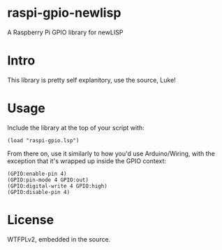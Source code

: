 raspi-gpio-newlisp
===========

A Raspberry Pi GPIO library for newLISP

Intro
=====
This library is pretty self explanitory, use the source, Luke!

Usage
=====
Include the library at the top of your script with:

    (load "raspi-gpio.lsp")

From there on, use it similarly to how you'd use Arduino/Wiring,
with the exception that it's wrapped up inside the GPIO context:

    (GPIO:enable-pin 4)
    (GPIO:pin-mode 4 GPIO:out)
    (GPIO:digital-write 4 GPIO:high)
    (GPIO:disable-pin 4)

License
=======
WTFPLv2, embedded in the source.
